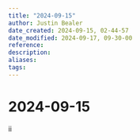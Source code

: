 ```yaml
---
title: "2024-09-15"
author: Justin Bealer
date_created: 2024-09-15, 02-44-57
date_modified: 2024-09-17, 09-30-00
reference: 
description: 
aliases: 
tags: 
---
```

# 2024-09-15
ii